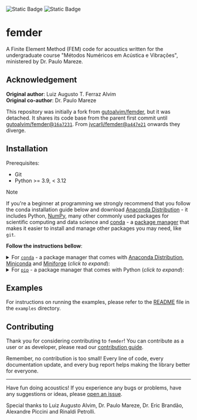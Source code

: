 ![Static Badge](https://img.shields.io/badge/python-3.9%20%7C%203.10%20%7C%203.11-blue)
![Static Badge](https://img.shields.io/badge/version-v0.1.0-orange?logo=github)

# femder

A Finite Element Method (FEM) code for acoustics written for the undergraduate course
"Métodos Numéricos em Acústica e Vibrações", ministered by Dr. Paulo Mareze.

## Acknowledgement

**Original author**: Luiz Augusto T. Ferraz Alvim <br/>
**Original co-author**: Dr. Paulo Mareze

This repository was initially a fork from
[gutoalvim/femder](https://github.com/gutoalvim/femder/), but it was detached.
It shares its code base from the parent first commit until
[gutoalvim/femder@`16a7231`](https://github.com/gutoalvim/femder/commit/16a7231).
From [jvcarli/femder@`a447e21`](https://github.com/jvcarli/femder/commit/a447e21)
onwards they diverge.

## Installation

Prerequisites:

- Git
- Python >= 3.9, < 3.12

> [!NOTE]
> If you're a beginner at programming we strongly recommend that
you follow the conda installation guide below and download
[Anaconda Distribution](https://www.anaconda.com/download) - it includes
Python, [NumPy](https://github.com/numpy/numpy), many other commonly used packages
for scientific computing and data science and
[conda](https://docs.conda.io/en/latest/) - a
[package manager](https://en.wikipedia.org/wiki/Package_manager)
that makes it easier to install and manage other packages you may need, like `git`.

**Follow the instructions bellow**:

<details>

<summary>For <a href="https://docs.conda.io"><code>conda</code></a> - a package manager that comes with <a href="https://www.anaconda.com/download">Anaconda Distribution</a>, <a href="https://docs.anaconda.com/free/miniconda/">Miniconda</a> and <a href="https://github.com/conda-forge/miniforge">Miniforge</a> (<em>click to expand</em>):</summary>

- You'll need a [shell](https://en.wikipedia.org/wiki/Shell_(computing))
with `conda` in its [`PATH`](https://en.wikipedia.org/wiki/PATH_(variable)).

  If you're using Windows and have installed Anaconda Distribution, Miniconda, or Miniforge,
  you'll have access to the **`Anaconda Prompt`**,
  **`Anaconda Prompt (miniconda3)`**, or **`Miniforge Prompt`**, respectively.
  Search for them under Windows start menu.

- Create and activate your `conda` environment:

  Creating a new `conda` environment for each project you work on
  is considered a best practice, ensuring better management of dependencies
  and promoting a cleaner development workflow.

  You **MUST** use Python >= 3.9, < 3.12.

  ```
  conda create -n myenv python=3.9
  conda activate myenv
  ```

- Optional step (only if you haven't `git` installed yet and want `conda` to manage it):

  ```
  conda install git
  ```

- Install `femder` using `pip`:

  ```
  pip install git+https://github.com/jvcarli/femder.git
  ```

</details>

<details>

<summary>For <a href="https://pip.pypa.io/en/stable/getting-started/"><code>pip</code></a> - a package manager that comes with Python (<em>click to expand</em>):</summary>

- Install `git` using your preferred way.

- Optional step (**recommended**) - consider using a [virtual environment](https://docs.python.org/3/library/venv.html):

  Utilizing a virtual environment with `pip` is recommended as it allows
  for the isolation of project dependencies, enhancing dependency management
  and facilitating working across diverse projects.

  - Create your virtual environment as usual:

    ```
    python -m venv venv
    ```

  - Activate the virtual environment:

    - If you use Windows:

      ```
      source venv\Scripts\activate
      ```

    - If you use macOS or a Linux distribution:

      ```
      source venv/bin/activate
      ```

- Install `femder` using `pip`:

  ```
  pip install git+https://github.com/jvcarli/femder.git
  ```

</details>

## Examples

For instructions on running the examples,
please refer to the [README](./examples)
file in the `examples` directory.

## Contributing

Thank you for considering contributing to `femder`!
You can contribute as a user or as developer,
please read our [contribution guide](./CONTRIBUTING.md).

Remember, no contribution is too small! Every line of code, every documentation update,
and every bug report helps making the library better for everyone.

---

Have fun doing acoustics! If you experience any bugs or problems, have any suggestions or ideas,
please [open an issue](https://github.com/jvcarli/femder/issues/new).

Special thanks to Luiz Augusto Alvim, Dr. Paulo Mareze, Dr. Eric Brandão, Alexandre Piccini and Rinaldi Petrolli.
